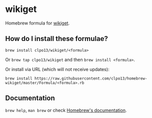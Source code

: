 # wikiget

Homebrew formula for [wikiget](https://github.com/clpo13/wikiget).

## How do I install these formulae?
`brew install clpo13/wikiget/<formula>`

Or `brew tap clpo13/wikiget` and then `brew install <formula>`.

Or install via URL (which will not receive updates):

```
brew install https://raw.githubusercontent.com/clpo13/homebrew-wikiget/master/Formula/<formula>.rb
```

## Documentation
`brew help`, `man brew` or check [Homebrew's documentation](https://docs.brew.sh).
